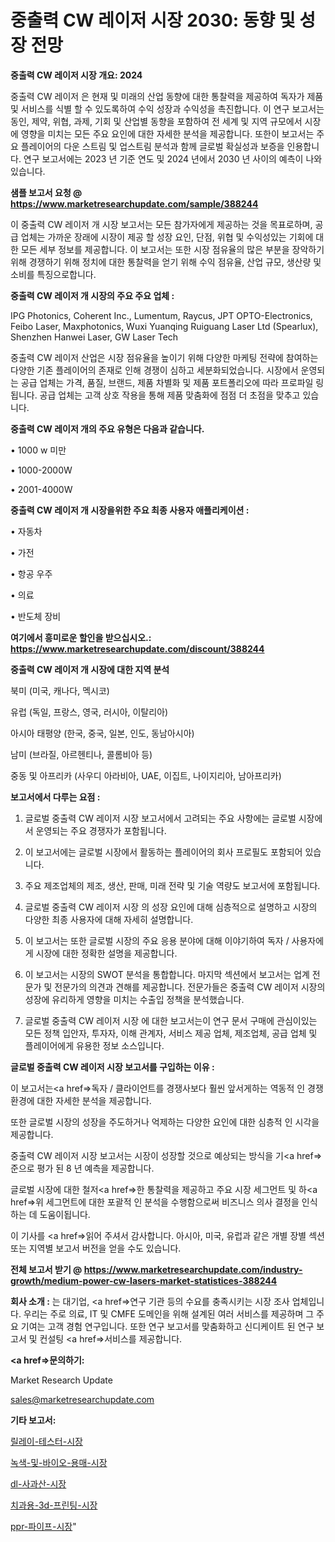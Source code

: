 # 중출력 CW 레이저 시장 2030: 동향 및 성장 전망

<strong>중출력 CW 레이저 시장 개요: 2024</strong>

중출력 CW 레이저 은 현재 및 미래의 산업 동향에 대한 통찰력을 제공하여 독자가 제품 및 서비스를 식별 할 수 있도록하여 수익 성장과 수익성을 촉진합니다. 이 연구 보고서는 동인, 제약, 위협, 과제, 기회 및 산업별 동향을 포함하여 전 세계 및 지역 규모에서 시장에 영향을 미치는 모든 주요 요인에 대한 자세한 분석을 제공합니다. 또한이 보고서는 주요 플레이어의 다운 스트림 및 업스트림 분석과 함께 글로벌 확실성과 보증을 인용합니다. 연구 보고서에는 2023 년 기준 연도 및 2024 년에서 2030 년 사이의 예측이 나와 있습니다.



<strong>샘플 보고서 요청 @ <a href=https://www.marketresearchupdate.com/sample/388244>https://www.marketresearchupdate.com/sample/388244</a></strong>

이 중출력 CW 레이저 개 시장 보고서는 모든 참가자에게 제공하는 것을 목표로하며, 공급 업체는 가까운 장래에 시장이 제공 할 성장 요인, 단점, 위협 및 수익성있는 기회에 대한 모든 세부 정보를 제공합니다. 이 보고서는 또한 시장 점유율의 많은 부분을 장악하기 위해 경쟁하기 위해 정치에 대한 통찰력을 얻기 위해 수익 점유율, 산업 규모, 생산량 및 소비를 특징으로합니다.



<strong>중출력 CW 레이저 개 시장의 주요 주요 업체 :</strong>

IPG Photonics, Coherent Inc., Lumentum, Raycus, JPT OPTO-Electronics, Feibo Laser, Maxphotonics, Wuxi Yuanqing Ruiguang Laser Ltd (Spearlux), Shenzhen Hanwei Laser, GW Laser Tech

중출력 CW 레이저 산업은 시장 점유율을 높이기 위해 다양한 마케팅 전략에 참여하는 다양한 기존 플레이어의 존재로 인해 경쟁이 심하고 세분화되었습니다. 시장에서 운영되는 공급 업체는 가격, 품질, 브랜드, 제품 차별화 및 제품 포트폴리오에 따라 프로파일 링됩니다. 공급 업체는 고객 상호 작용을 통해 제품 맞춤화에 점점 더 초점을 맞추고 있습니다.



<strong>중출력 CW 레이저 개의 주요 유형은 다음과 같습니다.</strong>

• 1000 w 미만

• 1000-2000W

• 2001-4000W



<strong>중출력 CW 레이저 개 시장을위한 주요 최종 사용자 애플리케이션 :</strong>

• 자동차

• 가전

• 항공 우주

• 의료

• 반도체 장비



<strong>여기에서 흥미로운 할인을 받으십시오.: <a href=https://www.marketresearchupdate.com/discount/388244>https://www.marketresearchupdate.com/discount/388244</a></strong>



<strong>중출력 CW 레이저 개 시장에 대한 지역 분석</strong>

북미 (미국, 캐나다, 멕시코)

유럽 (독일, 프랑스, 영국, 러시아, 이탈리아)

아시아 태평양 (한국, 중국, 일본, 인도, 동남아시아)

남미 (브라질, 아르헨티나, 콜롬비아 등)

중동 및 아프리카 (사우디 아라비아, UAE, 이집트, 나이지리아, 남아프리카)



<strong>보고서에서 다루는 요점 :</strong>

1. 글로벌 중출력 CW 레이저 시장 보고서에서 고려되는 주요 사항에는 글로벌 시장에서 운영되는 주요 경쟁자가 포함됩니다.

2. 이 보고서에는 글로벌 시장에서 활동하는 플레이어의 회사 프로필도 포함되어 있습니다.

3. 주요 제조업체의 제조, 생산, 판매, 미래 전략 및 기술 역량도 보고서에 포함됩니다.

4. 글로벌 중출력 CW 레이저 시장 의 성장 요인에 대해 심층적으로 설명하고 시장의 다양한 최종 사용자에 대해 자세히 설명합니다.

5. 이 보고서는 또한 글로벌 시장의 주요 응용 분야에 대해 이야기하여 독자 / 사용자에게 시장에 대한 정확한 설명을 제공합니다.

6. 이 보고서는 시장의 SWOT 분석을 통합합니다. 마지막 섹션에서 보고서는 업계 전문가 및 전문가의 의견과 견해를 제공합니다. 전문가들은 중출력 CW 레이저 시장의 성장에 유리하게 영향을 미치는 수출입 정책을 분석했습니다.

7. 글로벌 중출력 CW 레이저 시장 에 대한 보고서는이 연구 문서 구매에 관심이있는 모든 정책 입안자, 투자자, 이해 관계자, 서비스 제공 업체, 제조업체, 공급 업체 및 플레이어에게 유용한 정보 소스입니다.



<strong>글로벌 중출력 CW 레이저 시장 보고서를 구입하는 이유 :</strong>

이 보고서는<a href=>독자 / 클</a>라이언트를 경쟁사보다 훨씬 앞서게하는 역동적 인 경쟁 환경에 대한 자세한 분석을 제공합니다.

또한 글로벌 시장의 성장을 주도하거나 억제하는 다양한 요인에 대한 심층적 인 시각을 제공합니다.

중출력 CW 레이저 시장 보고서는 시장이 성장할 것으로 예상되는 방식을 기<a href=>준으로</a> 평가 된 8 년 예측을 제공합니다.

글로벌 시장에 대한 철저<a href=>한 통찰력</a>을 제공하고 주요 시장 세그먼트 및 하<a href=>위 세그</a>먼트에 대한 포괄적 인 분석을 수행함으로써 비즈니스 의사 결정을 인식하는 데 도움이됩니다.

이 기사를 <a href=>읽어 주</a>셔서 감사합니다. 아시아, 미국, 유럽과 같은 개별 장별 섹션 또는 지역별 보고서 버전을 얻을 수도 있습니다.



<strong>전체 보고서 받기 @ <a href=https://www.marketresearchupdate.com/industry-growth/medium-power-cw-lasers-market-statistices-388244>https://www.marketresearchupdate.com/industry-growth/medium-power-cw-lasers-market-statistices-388244</a></strong>



<strong>회사 소개 :</strong>
는 대기업, <a href=>연구 기</a>관 등의 수요를 충족시키는 시장 조사 업체입니다. 우리는 주로 의료, IT 및 CMFE 도메인을 위해 설계된 여러 서비스를 제공하며 그 주요 기여는 고객 경험 연구입니다. 또한 연구 보고서를 맞춤화하고 신디케이트 된 연구 보고서 및 컨설팅 <a href=>서비</a>스를 제공합니다.



<strong><a href=>문의하기:</a></strong>

Market Research Update

sales@marketresearchupdate.com



<strong>기타 보고서:</strong>

<a href=https://www.linkedin.com/pulse/릴레이-테스터-시장-동향-및-성장-전망-isdailynews/>릴레이-테스터-시장</a>

<a href=https://www.linkedin.com/pulse/녹색-및-바이오-용매-시장-진입-전략-위험-평가2029년-survey-savvy-insights-360-analysis-elfjf/>녹색-및-바이오-용매-시장</a>

<a href=https://www.linkedin.com/pulse/dl-사과산-시장-세분화-연구-및-목표-고객2029년-isdailynews-xlhjf/>dl-사과산-시장</a>

<a href=https://www.linkedin.com/pulse/치과용-3d-프린팅-시장-현재-및-미래-성장-2030-consumer-connection-compendium-ana-p97sf/>치과용-3d-프린팅-시장</a>

<a href=https://www.linkedin.com/pulse/ppr-파이프-시장-경쟁-분석-및-성장-잠재력-2029-analytics-avenue-adventures-24-ana-qlkkf/>ppr-파이프-시장</a>"
